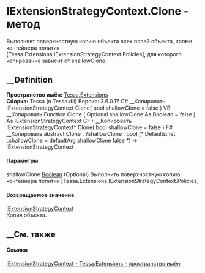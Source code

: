 # IExtensionStrategyContext.Clone - метод
Выполняет поверхностную копию объекта всех полей объекта, кроме контейнера
политик [Tessa.Extensions.IExtensionStrategyContext.Policies], для которого
копирование зависит от shallowClone.
## __Definition
 **Пространство имён:** [Tessa.Extensions](N_Tessa_Extensions.htm)  
 **Сборка:** Tessa (в Tessa.dll) Версия: 3.6.0.17
C# __Копировать
     IExtensionStrategyContext Clone(
    	bool shallowClone = false
    )
VB __Копировать
     Function Clone ( 
    	Optional shallowClone As Boolean = false
    ) As IExtensionStrategyContext
C++ __Копировать
    IExtensionStrategyContext^ Clone(
    	bool shallowClone = false
    )
F# __Копировать
     abstract Clone : 
            ?shallowClone : bool 
    (* Defaults:
            let _shallowClone = defaultArg shallowClone false
    *)
    -> IExtensionStrategyContext 
#### Параметры
shallowClone [Boolean](https://learn.microsoft.com/dotnet/api/system.boolean)
(Optional)
    Выполнить поверхностную копию контейнера политик [Tessa.Extensions.IExtensionStrategyContext.Policies]
#### Возвращаемое значение
[IExtensionStrategyContext](T_Tessa_Extensions_IExtensionStrategyContext.htm)  
Копия объекта.
##  __См. также
#### Ссылки
[IExtensionStrategyContext -
](T_Tessa_Extensions_IExtensionStrategyContext.htm)
[Tessa.Extensions - пространство имён](N_Tessa_Extensions.htm)
